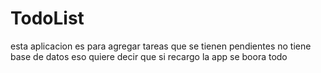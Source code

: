# TodoList 
esta aplicacion es para agregar tareas que se tienen pendientes no tiene base de datos eso quiere decir que si recargo la app se boora todo